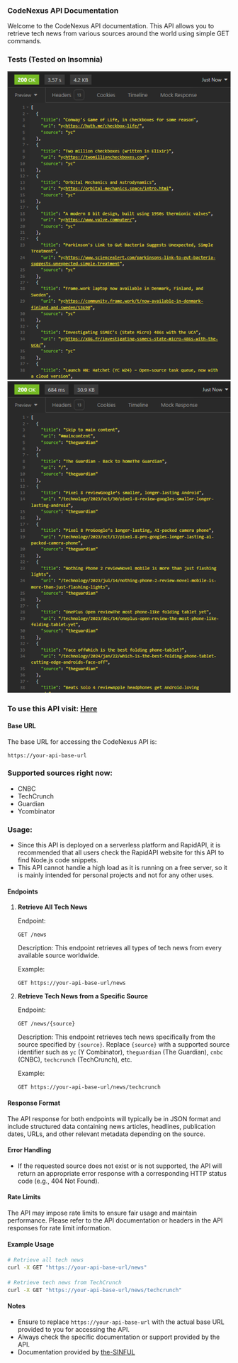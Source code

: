### CodeNexus API Documentation

Welcome to the CodeNexus API documentation. This API allows you to retrieve tech news from various sources around the world using simple GET commands.

### Tests (Tested on Insomnia)

![Test Image 1](./Tests/test1.png)
![Test Image 2](./Tests/test2.png)

### To use this API visit: [Here](https://rapidapi.com/vasantmogia05/api/codenexus)

#### Base URL

The base URL for accessing the CodeNexus API is:

```
https://your-api-base-url
```

### Supported sources right now: 

- CNBC
- TechCrunch
- Guardian
- Ycombinator

### Usage: 

- Since this API is deployed on a serverless platform and RapidAPI, it is recommended that all users check the RapidAPI website for this API to find Node.js code snippets. 
- This API cannot handle a high load as it is running on a free server, so it is mainly intended for personal projects and not for any other uses.

#### Endpoints

1. **Retrieve All Tech News**

   Endpoint:
   ```
   GET /news
   ```

   Description:
   This endpoint retrieves all types of tech news from every available source worldwide.

   Example:
   ```
   GET https://your-api-base-url/news
   ```

2. **Retrieve Tech News from a Specific Source**

   Endpoint:
   ```
   GET /news/{source}
   ```

   Description:
   This endpoint retrieves tech news specifically from the source specified by `{source}`. Replace `{source}` with a supported source identifier such as `yc` (Y Combinator), `theguardian` (The Guardian), `cnbc` (CNBC), `techcrunch` (TechCrunch), etc.

   Example:
   ```
   GET https://your-api-base-url/news/techcrunch
   ```

#### Response Format

The API response for both endpoints will typically be in JSON format and include structured data containing news articles, headlines, publication dates, URLs, and other relevant metadata depending on the source.

#### Error Handling

- If the requested source does not exist or is not supported, the API will return an appropriate error response with a corresponding HTTP status code (e.g., 404 Not Found).

#### Rate Limits

The API may impose rate limits to ensure fair usage and maintain performance. Please refer to the API documentation or headers in the API responses for rate limit information.

#### Example Usage

```bash
# Retrieve all tech news
curl -X GET "https://your-api-base-url/news"

# Retrieve tech news from TechCrunch
curl -X GET "https://your-api-base-url/news/techcrunch"
```

#### Notes

- Ensure to replace `https://your-api-base-url` with the actual base URL provided to you for accessing the API.
- Always check the specific documentation or support provided by the API.
- Documentation provided by [the-SINFUL](https://github.com/the-SINFUL)
